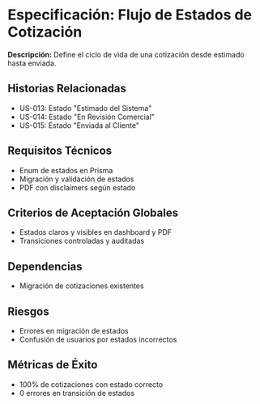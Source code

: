 # Especificación: Flujo de Estados de Cotización

**Descripción:**
Define el ciclo de vida de una cotización desde estimado hasta enviada.

## Historias Relacionadas
- US-013: Estado "Estimado del Sistema"
- US-014: Estado "En Revisión Comercial"
- US-015: Estado "Enviada al Cliente"

## Requisitos Técnicos
- Enum de estados en Prisma
- Migración y validación de estados
- PDF con disclaimers según estado

## Criterios de Aceptación Globales
- Estados claros y visibles en dashboard y PDF
- Transiciones controladas y auditadas

## Dependencias
- Migración de cotizaciones existentes

## Riesgos
- Errores en migración de estados
- Confusión de usuarios por estados incorrectos

## Métricas de Éxito
- 100% de cotizaciones con estado correcto
- 0 errores en transición de estados
